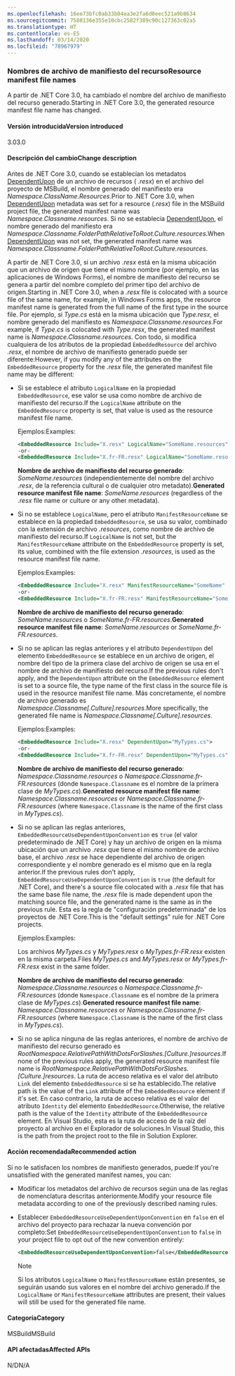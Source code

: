 ```yaml
---
ms.openlocfilehash: 16ee73bfc0ab33b04ea3e2fa6d0eec521a9b8634
ms.sourcegitcommit: 7588136e355e10cbc2582f389c90c127363c02a5
ms.translationtype: HT
ms.contentlocale: es-ES
ms.lasthandoff: 03/14/2020
ms.locfileid: "78967979"
---
```

### <a name="resource-manifest-file-names"></a><span data-ttu-id="9eaf1-101">Nombres de archivo de manifiesto del recurso</span><span class="sxs-lookup"><span data-stu-id="9eaf1-101">Resource manifest file names</span></span>

<span data-ttu-id="9eaf1-102">A partir de .NET Core 3.0, ha cambiado el nombre del archivo de manifiesto del recurso generado.</span><span class="sxs-lookup"><span data-stu-id="9eaf1-102">Starting in .NET Core 3.0, the generated resource manifest file name has changed.</span></span>

#### <a name="version-introduced"></a><span data-ttu-id="9eaf1-103">Versión introducida</span><span class="sxs-lookup"><span data-stu-id="9eaf1-103">Version introduced</span></span>

<span data-ttu-id="9eaf1-104">3.0</span><span class="sxs-lookup"><span data-stu-id="9eaf1-104">3.0</span></span>

#### <a name="change-description"></a><span data-ttu-id="9eaf1-105">Descripción del cambio</span><span class="sxs-lookup"><span data-stu-id="9eaf1-105">Change description</span></span>

<span data-ttu-id="9eaf1-106">Antes de .NET Core 3.0, cuando se establecían los metadatos [DependentUpon](/visualstudio/msbuild/common-msbuild-project-items#compile) de un archivo de recursos ( *.resx*) en el archivo del proyecto de MSBuild, el nombre generado del manifiesto era *Namespace.ClassName.Resources*.</span><span class="sxs-lookup"><span data-stu-id="9eaf1-106">Prior to .NET Core 3.0, when [DependentUpon](/visualstudio/msbuild/common-msbuild-project-items#compile) metadata was set for a resource (*.resx*) file in the MSBuild project file, the generated manifest name was *Namespace.Classname.resources*.</span></span> <span data-ttu-id="9eaf1-107">Si no se establecía [DependentUpon](/visualstudio/msbuild/common-msbuild-project-items#compile), el nombre generado del manifiesto era *Namespace.Classname.FolderPathRelativeToRoot.Culture.resources*.</span><span class="sxs-lookup"><span data-stu-id="9eaf1-107">When [DependentUpon](/visualstudio/msbuild/common-msbuild-project-items#compile) was not set, the generated manifest name was *Namespace.Classname.FolderPathRelativeToRoot.Culture.resources*.</span></span>

<span data-ttu-id="9eaf1-108">A partir de .NET Core 3.0, si un archivo *.resx* está en la misma ubicación que un archivo de origen que tiene el mismo nombre (por ejemplo, en las aplicaciones de Windows Forms), el nombre de manifiesto del recurso se genera a partir del nombre completo del primer tipo del archivo de origen.</span><span class="sxs-lookup"><span data-stu-id="9eaf1-108">Starting in .NET Core 3.0, when a *.resx* file is colocated with a source file of the same name, for example, in Windows Forms apps, the resource manifest name is generated from the full name of the first type in the source file.</span></span> <span data-ttu-id="9eaf1-109">Por ejemplo, si *Type.cs* está en la misma ubicación que *Type.resx*, el nombre generado del manifiesto es *Namespace.Classname.resources*.</span><span class="sxs-lookup"><span data-stu-id="9eaf1-109">For example, if *Type.cs* is colocated with *Type.resx*, the generated manifest name is *Namespace.Classname.resources*.</span></span> <span data-ttu-id="9eaf1-110">Con todo, si modifica cualquiera de los atributos de la propiedad `EmbeddedResource` del archivo *.resx*, el nombre de archivo de manifiesto generado puede ser diferente:</span><span class="sxs-lookup"><span data-stu-id="9eaf1-110">However, if you modify any of the attributes on the `EmbeddedResource` property for the *.resx* file, the generated manifest file name may be different:</span></span>

- <span data-ttu-id="9eaf1-111">Si se establece el atributo `LogicalName` en la propiedad `EmbeddedResource`, ese valor se usa como nombre de archivo de manifiesto del recurso.</span><span class="sxs-lookup"><span data-stu-id="9eaf1-111">If the `LogicalName` attribute on the `EmbeddedResource` property is set, that value is used as the resource manifest file name.</span></span>

  <span data-ttu-id="9eaf1-112">Ejemplos:</span><span class="sxs-lookup"><span data-stu-id="9eaf1-112">Examples:</span></span>

  ```xml
  <EmbeddedResource Include="X.resx" LogicalName="SomeName.resources" />
  -or-
  <EmbeddedResource Include="X.fr-FR.resx" LogicalName="SomeName.resources" />
  ```

  <span data-ttu-id="9eaf1-113">**Nombre de archivo de manifiesto del recurso generado**: *SomeName.resources* (independientemente del nombre del archivo *.resx*, de la referencia cultural o de cualquier otro metadato).</span><span class="sxs-lookup"><span data-stu-id="9eaf1-113">**Generated resource manifest file name**: *SomeName.resources* (regardless of the *.resx* file name or culture or any other metadata).</span></span>

- <span data-ttu-id="9eaf1-114">Si no se establece `LogicalName`, pero el atributo `ManifestResourceName` se establece en la propiedad `EmbeddedResource`, se usa su valor, combinado con la extensión de archivo *.resources*, como nombre de archivo de manifiesto del recurso.</span><span class="sxs-lookup"><span data-stu-id="9eaf1-114">If `LogicalName` is not set, but the `ManifestResourceName` attribute on the `EmbeddedResource` property is set, its value, combined with the file extension *.resources*, is used as the resource manifest file name.</span></span>

  <span data-ttu-id="9eaf1-115">Ejemplos:</span><span class="sxs-lookup"><span data-stu-id="9eaf1-115">Examples:</span></span>

  ```xml
  <EmbeddedResource Include="X.resx" ManifestResourceName="SomeName" />
  -or-
  <EmbeddedResource Include="X.fr-FR.resx" ManifestResourceName="SomeName.fr-FR" />
  ```

  <span data-ttu-id="9eaf1-116">**Nombre de archivo de manifiesto del recurso generado**: *SomeName.resources* o *SomeName.fr-FR.resources*.</span><span class="sxs-lookup"><span data-stu-id="9eaf1-116">**Generated resource manifest file name**: *SomeName.resources* or *SomeName.fr-FR.resources*.</span></span>

- <span data-ttu-id="9eaf1-117">Si no se aplican las reglas anteriores y el atributo `DependentUpon` del elemento `EmbeddedResource` se establece en un archivo de origen, el nombre del tipo de la primera clase del archivo de origen se usa en el nombre de archivo de manifiesto del recurso.</span><span class="sxs-lookup"><span data-stu-id="9eaf1-117">If the previous rules don't apply, and the `DependentUpon` attribute on the `EmbeddedResource` element is set to a source file, the type name of the first class in the source file is used in the resource manifest file name.</span></span> <span data-ttu-id="9eaf1-118">Más concretamente, el nombre de archivo generado es *Namespace.Classname\[.Culture].resources*.</span><span class="sxs-lookup"><span data-stu-id="9eaf1-118">More specifically, the generated file name is *Namespace.Classname\[.Culture].resources*.</span></span>

  <span data-ttu-id="9eaf1-119">Ejemplos:</span><span class="sxs-lookup"><span data-stu-id="9eaf1-119">Examples:</span></span>

  ```xml
  <EmbeddedResource Include="X.resx" DependentUpon="MyTypes.cs">
  -or-
  <EmbeddedResource Include="X.fr-FR.resx" DependentUpon="MyTypes.cs">
  ```

  <span data-ttu-id="9eaf1-120">**Nombre de archivo de manifiesto del recurso generado**: *Namespace.Classname.resources* o *Namespace.Classname.fr-FR.resources* (donde `Namespace.Classname` es el nombre de la primera clase de *MyTypes.cs*).</span><span class="sxs-lookup"><span data-stu-id="9eaf1-120">**Generated resource manifest file name**: *Namespace.Classname.resources* or *Namespace.Classname.fr-FR.resources* (where `Namespace.Classname` is the name of the first class in *MyTypes.cs*).</span></span>

- <span data-ttu-id="9eaf1-121">Si no se aplican las reglas anteriores, `EmbeddedResourceUseDependentUponConvention` es `true` (el valor predeterminado de .NET Core) y hay un archivo de origen en la misma ubicación que un archivo *.resx* que tiene el mismo nombre de archivo base, el archivo *.resx* se hace dependiente del archivo de origen correspondiente y el nombre generado es el mismo que en la regla anterior.</span><span class="sxs-lookup"><span data-stu-id="9eaf1-121">If the previous rules don't apply, `EmbeddedResourceUseDependentUponConvention` is `true` (the default for .NET Core), and there's a source file colocated with a *.resx* file that has the same base file name, the *.resx* file is made dependent upon the matching source file, and the generated name is the same as in the previous rule.</span></span> <span data-ttu-id="9eaf1-122">Esta es la regla de "configuración predeterminada" de los proyectos de .NET Core.</span><span class="sxs-lookup"><span data-stu-id="9eaf1-122">This is the "default settings" rule for .NET Core projects.</span></span>
  
  <span data-ttu-id="9eaf1-123">Ejemplos:</span><span class="sxs-lookup"><span data-stu-id="9eaf1-123">Examples:</span></span>
  
  <span data-ttu-id="9eaf1-124">Los archivos *MyTypes.cs* y *MyTypes.resx* o *MyTypes.fr-FR.resx* existen en la misma carpeta.</span><span class="sxs-lookup"><span data-stu-id="9eaf1-124">Files *MyTypes.cs* and *MyTypes.resx* or *MyTypes.fr-FR.resx* exist in the same folder.</span></span>
  
  <span data-ttu-id="9eaf1-125">**Nombre de archivo de manifiesto del recurso generado**: *Namespace.Classname.resources* o *Namespace.Classname.fr-FR.resources* (donde `Namespace.Classname` es el nombre de la primera clase de *MyTypes.cs*).</span><span class="sxs-lookup"><span data-stu-id="9eaf1-125">**Generated resource manifest file name**: *Namespace.Classname.resources* or *Namespace.Classname.fr-FR.resources* (where `Namespace.Classname` is the name of the first class in *MyTypes.cs*).</span></span>

- <span data-ttu-id="9eaf1-126">Si no se aplica ninguna de las reglas anteriores, el nombre de archivo de manifiesto del recurso generado es *RootNamespace.RelativePathWithDotsForSlashes.\[Culture.]resources*.</span><span class="sxs-lookup"><span data-stu-id="9eaf1-126">If none of the previous rules apply, the generated resource manifest file name is *RootNamespace.RelativePathWithDotsForSlashes.\[Culture.]resources*.</span></span> <span data-ttu-id="9eaf1-127">La ruta de acceso relativa es el valor del atributo `Link` del elemento `EmbeddedResource` si se ha establecido.</span><span class="sxs-lookup"><span data-stu-id="9eaf1-127">The relative path is the value of the `Link` attribute of the `EmbeddedResource` element if it's set.</span></span> <span data-ttu-id="9eaf1-128">En caso contrario, la ruta de acceso relativa es el valor del atributo `Identity` del elemento `EmbeddedResource`.</span><span class="sxs-lookup"><span data-stu-id="9eaf1-128">Otherwise, the relative path is the value of the `Identity` attribute of the `EmbeddedResource` element.</span></span> <span data-ttu-id="9eaf1-129">En Visual Studio, esta es la ruta de acceso de la raíz del proyecto al archivo en el Explorador de soluciones.</span><span class="sxs-lookup"><span data-stu-id="9eaf1-129">In Visual Studio, this is the path from the project root to the file in Solution Explorer.</span></span>

#### <a name="recommended-action"></a><span data-ttu-id="9eaf1-130">Acción recomendada</span><span class="sxs-lookup"><span data-stu-id="9eaf1-130">Recommended action</span></span>

<span data-ttu-id="9eaf1-131">Si no le satisfacen los nombres de manifiesto generados, puede:</span><span class="sxs-lookup"><span data-stu-id="9eaf1-131">If you're unsatisfied with the generated manifest names, you can:</span></span>

- <span data-ttu-id="9eaf1-132">Modificar los metadatos del archivo de recursos según una de las reglas de nomenclatura descritas anteriormente.</span><span class="sxs-lookup"><span data-stu-id="9eaf1-132">Modify your resource file metadata according to one of the previously described naming rules.</span></span>

- <span data-ttu-id="9eaf1-133">Establecer `EmbeddedResourceUseDependentUponConvention` en `false` en el archivo del proyecto para rechazar la nueva convención por completo:</span><span class="sxs-lookup"><span data-stu-id="9eaf1-133">Set `EmbeddedResourceUseDependentUponConvention` to `false` in your project file to opt out of the new convention entirely:</span></span>

   ```xml
   <EmbeddedResourceUseDependentUponConvention>false</EmbeddedResourceUseDependentUponConvention>
   ```

   > [!NOTE]
   > <span data-ttu-id="9eaf1-134">Si los atributos `LogicalName` o `ManifestResourceName` están presentes, se seguirán usando sus valores en el nombre del archivo generado.</span><span class="sxs-lookup"><span data-stu-id="9eaf1-134">If the `LogicalName` or `ManifestResourceName` attributes are present, their values will still be used for the generated file name.</span></span>

#### <a name="category"></a><span data-ttu-id="9eaf1-135">Categoría</span><span class="sxs-lookup"><span data-stu-id="9eaf1-135">Category</span></span>

<span data-ttu-id="9eaf1-136">MSBuild</span><span class="sxs-lookup"><span data-stu-id="9eaf1-136">MSBuild</span></span>

#### <a name="affected-apis"></a><span data-ttu-id="9eaf1-137">API afectadas</span><span class="sxs-lookup"><span data-stu-id="9eaf1-137">Affected APIs</span></span>

<span data-ttu-id="9eaf1-138">N/D</span><span class="sxs-lookup"><span data-stu-id="9eaf1-138">N/A</span></span>
